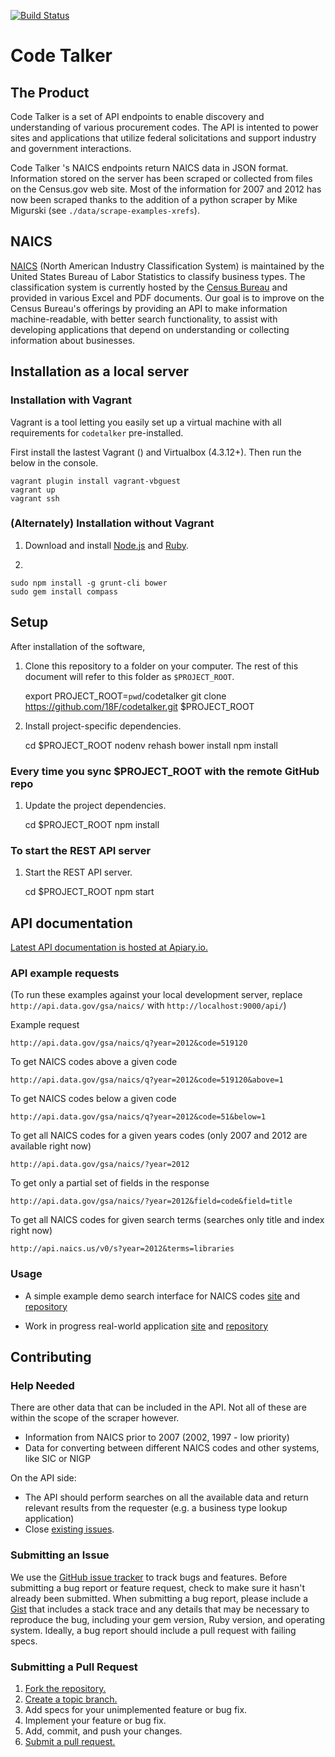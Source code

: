 [![Build Status](https://travis-ci.org/18F/codetalker.svg?branch=master)](https://travis-ci.org/18F/codetalker)

# Code Talker

## The Product
Code Talker is a set of API endpoints to enable discovery and understanding of various procurement codes. The API is intented to power sites and applications that utilize federal solicitations and support industry and government interactions.

Code Talker 's NAICS endpoints return NAICS data in JSON format. Information stored on the server has been scraped or collected from files on the Census.gov web site. Most of the information for 2007 and 2012 has now been scraped thanks to the addition of a python scraper by Mike Migurski (see ``./data/scrape-examples-xrefs``).

## NAICS
[NAICS](http://www.census.gov/eos/www/naics/) (North American Industry Classification System) is maintained by the United States Bureau of Labor Statistics to classify business types. The classification system is currently hosted by the [Census Bureau](http://www.census.gov/eos/www/naics/) and provided in various Excel and PDF documents.  Our goal is to improve on the Census Bureau's offerings by providing an API to make information machine-readable, with better search functionality, to assist with developing applications that depend on understanding or collecting information about businesses. 

## Installation as a local server

### Installation with Vagrant

Vagrant is a tool letting you easily set up a virtual machine with all requirements
for `codetalker` pre-installed.

First install the lastest Vagrant () and Virtualbox (4.3.12+). Then run the below in the console.

```
vagrant plugin install vagrant-vbguest
vagrant up
vagrant ssh
``` 	

### (Alternately) Installation without Vagrant


1) Download and install [Node.js](http://nodejs.org/) and [Ruby](rubylang.org).  

2) 

    sudo npm install -g grunt-cli bower
    sudo gem install compass

## Setup

After installation of the software, 

1) Clone this repository to a folder on your computer. The rest of this document will refer to this folder as `$PROJECT_ROOT`.

    export PROJECT_ROOT=`pwd`/codetalker
    git clone https://github.com/18F/codetalker.git $PROJECT_ROOT

2) Install project-specific dependencies.

    cd $PROJECT_ROOT
    nodenv rehash
    bower install
    npm install
    
### Every time you sync $PROJECT_ROOT with the remote GitHub repo

1) Update the project dependencies.

    cd $PROJECT_ROOT
    npm install

### To start the REST API server

1) Start the REST API server.

    cd $PROJECT_ROOT
    npm start

## API documentation

[Latest API documentation is hosted at Apiary.io.](http://docs.codetalker.apiary.io/)

### API example requests

(To run these examples against your local development server, replace 
`http://api.data.gov/gsa/naics/` with `http://localhost:9000/api/`)
 
Example request

    http://api.data.gov/gsa/naics/q?year=2012&code=519120


To get NAICS codes above a given code

    http://api.data.gov/gsa/naics/q?year=2012&code=519120&above=1


To get NAICS codes below a given code

    http://api.data.gov/gsa/naics/q?year=2012&code=51&below=1


To get all NAICS codes for a given years codes (only 2007 and 2012 are available right now)

    http://api.data.gov/gsa/naics/?year=2012

To get only a partial set of fields in the response

    http://api.data.gov/gsa/naics/?year=2012&field=code&field=title

To get all NAICS codes for given search terms (searches only title and index right now)

    http://api.naics.us/v0/s?year=2012&terms=libraries


### Usage

* A simple example demo search interface for NAICS codes [site](http://louh.github.io/naics-search) and [repository](https://github.com/louh/naics-search)

* Work in progress real-world application [site](http://lv-dof-staging.herokuapp.com/) and [repository](https://github.com/rclosner/lv-dof)

## Contributing

### Help Needed

There are other data that can be included in the API. Not all of these are within the scope of the scraper however.

* Information from NAICS prior to 2007 (2002, 1997 - low priority)
* Data for converting between different NAICS codes and other systems, like SIC or NIGP

On the API side:

* The API should perform searches on all the available data and return relevant results from the requester (e.g. a business type lookup application)
* Close [existing issues][issues].

### Submitting an Issue
We use the [GitHub issue tracker][issues] to track bugs and features. Before submitting a bug report or feature request, check to make sure it hasn't already been submitted. When submitting a bug report, please include a [Gist][] that includes a stack trace and any details that may be necessary to reproduce the bug, including your gem version, Ruby version, and operating system. Ideally, a bug report should include a pull request with failing specs.

[gist]: https://gist.github.com/
[issues]: https://github.com/18f/codetalker/issues?&state=open

### Submitting a Pull Request
1. [Fork the repository.][fork]
2. [Create a topic branch.][branch]
3. Add specs for your unimplemented feature or bug fix.
4. Implement your feature or bug fix.
5. Add, commit, and push your changes.
6. [Submit a pull request.][pr]

[fork]: http://help.github.com/fork-a-repo/
[branch]: http://learn.github.com/p/branching.html
[pr]: http://help.github.com/send-pull-requests/
